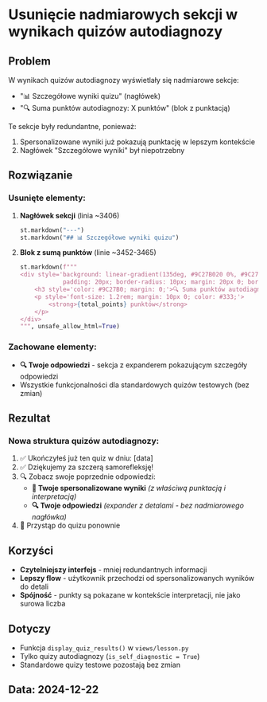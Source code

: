 # Usunięcie nadmiarowych sekcji w wynikach quizów autodiagnozy

## Problem
W wynikach quizów autodiagnozy wyświetlały się nadmiarowe sekcje:
- "📊 Szczegółowe wyniki quizu" (nagłówek)
- "🔍 Suma punktów autodiagnozy: X punktów" (blok z punktacją)

Te sekcje były redundantne, ponieważ:
1. Spersonalizowane wyniki już pokazują punktację w lepszym kontekście
2. Nagłówek "Szczegółowe wyniki" był niepotrzebny

## Rozwiązanie

### Usunięte elementy:
1. **Nagłówek sekcji** (linia ~3406)
   ```python
   st.markdown("---")
   st.markdown("## 📊 Szczegółowe wyniki quizu")
   ```

2. **Blok z sumą punktów** (linie ~3452-3465)
   ```python
   st.markdown(f"""
   <div style='background: linear-gradient(135deg, #9C27B020 0%, #9C27B010 100%); 
               padding: 20px; border-radius: 10px; margin: 20px 0; border-left: 5px solid #9C27B0;'>
       <h3 style='color: #9C27B0; margin: 0;'>🔍 Suma punktów autodiagnozy</h3>
       <p style='font-size: 1.2rem; margin: 10px 0; color: #333;'>
           <strong>{total_points} punktów</strong>
       </p>
   </div>
   """, unsafe_allow_html=True)
   ```

### Zachowane elementy:
- **🔍 Twoje odpowiedzi** - sekcja z expanderem pokazującym szczegóły odpowiedzi
- Wszystkie funkcjonalności dla standardowych quizów testowych (bez zmian)

## Rezultat

### Nowa struktura quizów autodiagnozy:
1. ✅ Ukończyłeś już ten quiz w dniu: [data]
2. ✅ Dziękujemy za szczerą samorefleksję!
3. 🔍 Zobacz swoje poprzednie odpowiedzi:
   - **🎯 Twoje spersonalizowane wyniki** *(z właściwą punktacją i interpretacją)*
   - **🔍 Twoje odpowiedzi** *(expander z detalami - bez nadmiarowego nagłówka)*
4. 🔄 Przystąp do quizu ponownie

## Korzyści
- **Czytelniejszy interfejs** - mniej redundantnych informacji
- **Lepszy flow** - użytkownik przechodzi od spersonalizowanych wyników do detali
- **Spójność** - punkty są pokazane w kontekście interpretacji, nie jako surowa liczba

## Dotyczy
- Funkcja `display_quiz_results()` w `views/lesson.py`
- Tylko quizy autodiagnozy (`is_self_diagnostic = True`)
- Standardowe quizy testowe pozostają bez zmian

## Data: 2024-12-22